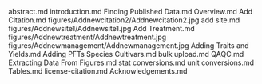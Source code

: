 abstract.md
introduction.md
Finding Published Data.md
Overview.md
Add Citation.md
figures/Addnewcitation2/Addnewcitation2.jpg
add site.md
figures/Addnewsite1/Addnewsite1.jpg
Add Treatment.md
figures/Addnewtreatment/Addnewtreatment.jpg
figures/Addnewmanagement/Addnewmanagement.jpg
Adding Traits and Yields.md
Adding PFTs Species Cultivars.md
bulk upload.md
QAQC.md
Extracting Data From Figures.md
stat conversions.md
unit conversions.md
Tables.md
license-citation.md
Acknowledgements.md
